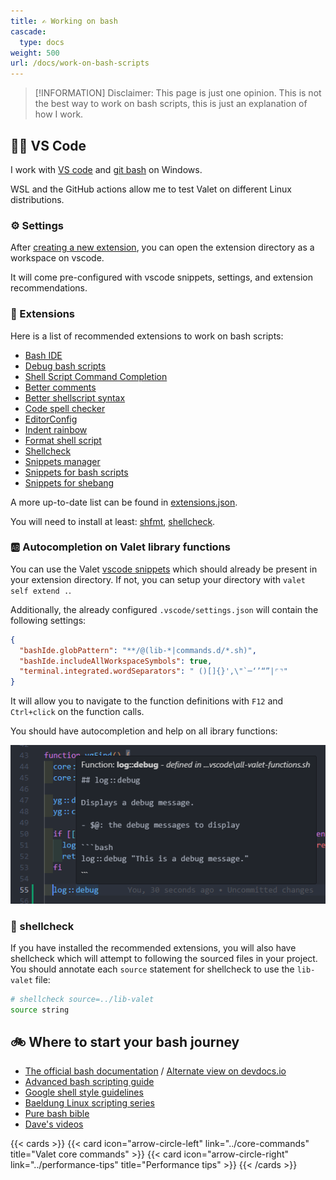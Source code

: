 ```yaml
---
title: ✍️ Working on bash
cascade:
  type: docs
weight: 500
url: /docs/work-on-bash-scripts
---
```


> [!INFORMATION]
> Disclaimer: This page is just one opinion. This is not the best way to work on bash scripts, this is just an explanation of how I work.

## 🧑‍💻 VS Code

I work with [VS code]((https://code.visualstudio.com/download)) and [git bash](https://gitforwindows.org/) on Windows.

WSL and the GitHub actions allow me to test Valet on different Linux distributions.

### ⚙️ Settings

After [creating a new extension](../new-extensions), you can open the extension directory as a workspace on vscode.

It will come pre-configured with vscode snippets, settings, and extension recommendations.

### 🧩 Extensions

Here is a list of recommended extensions to work on bash scripts:

- [Bash IDE](https://marketplace.visualstudio.com/items?itemName=mads-hartmann.bash-ide-vscode)
- [Debug bash scripts](https://marketplace.visualstudio.com/items?itemName=rogalmic.bash-debug)
- [Shell Script Command Completion](https://marketplace.visualstudio.com/items?itemName=tetradresearch.vscode-h2o)
- [Better comments](https://marketplace.visualstudio.com/items?itemName=aaron-bond.better-comments)
- [Better shellscript syntax](https://marketplace.visualstudio.com/items?itemName=jeff-hykin.better-shellscript-syntax)
- [Code spell checker](https://marketplace.visualstudio.com/items?itemName=streetsidesoftware.code-spell-checker)
- [EditorConfig](https://marketplace.visualstudio.com/items?itemName=EditorConfig.EditorConfig)
- [Indent rainbow](https://marketplace.visualstudio.com/items?itemName=oderwat.indent-rainbow)
- [Format shell script](https://marketplace.visualstudio.com/items?itemName=foxundermoon.shell-format)
- [Shellcheck](https://marketplace.visualstudio.com/items?itemName=timonwong.shellcheck)
- [Snippets manager](https://marketplace.visualstudio.com/items?itemName=zjffun.snippetsmanager)
- [Snippets for bash scripts](https://marketplace.visualstudio.com/items?itemName=Remisa.shellman)
- [Snippets for shebang](https://marketplace.visualstudio.com/items?itemName=rpinski.shebang-snippets)

A more up-to-date list can be found in [extensions.json](https://raw.githubusercontent.com/jcaillon/valet/refs/heads/latest/extras/.vscode/extensions.json).

You will need to install at least: [shfmt](https://github.com/mvdan/sh#shfmt), [shellcheck](https://github.com/koalaman/shellcheck).

### 🆎 Autocompletion on Valet library functions

You can use the Valet [vscode snippets](https://github.com/jcaillon/valet/blob/latest/extras/valet.code-snippets) which should already be present in your extension directory. If not, you can setup your directory with `valet self extend .`.

Additionally, the already configured `.vscode/settings.json` will contain the following settings:

```json
{
  "bashIde.globPattern": "**/@(lib-*|commands.d/*.sh)",
  "bashIde.includeAllWorkspaceSymbols": true,
  "terminal.integrated.wordSeparators": " ()[]{}',\"`─‘’“”|⌜⌝"
}
```

It will allow you to navigate to the function definitions with `F12` and `Ctrl+click` on the function calls.

You should have autocompletion and help on all ibrary functions:

![autocompletion](image.png)

### 👮 shellcheck

If you have installed the recommended extensions, you will also have shellcheck which will attempt to following the sourced files in your project. You should annotate each `source` statement for shellcheck to use the `lib-valet` file:

```bash
# shellcheck source=../lib-valet
source string
```

## 🚲 Where to start your bash journey

- [The official bash documentation](https://www.gnu.org/software/bash/manual/bash.html) / [Alternate view on devdocs.io](https://devdocs.io/bash/)
- [Advanced bash scripting guide](https://tldp.org/LDP/abs/html/index.html)
- [Google shell style guidelines](https://google.github.io/styleguide/shellguide.html)
- [Baeldung Linux scripting series](https://www.baeldung.com/linux/linux-scripting-series)
- [Pure bash bible](https://github.com/dylanaraps/pure-bash-bible)
- [Dave's videos](https://ysap.sh/)

{{< cards >}}
  {{< card icon="arrow-circle-left" link="../core-commands" title="Valet core commands" >}}
  {{< card icon="arrow-circle-right" link="../performance-tips" title="Performance tips" >}}
{{< /cards >}}

